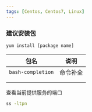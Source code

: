 ```yaml
---
tags: [Centos, Centos7, Linux]
---
```


### 建议安装包

```bash
yum install [package name]
```

| 包名              | 说明     |
| ----------------- | -------- |
| `bash-completion` | 命令补全 |
|                   |          |
|                   |          |

查看当前提供服务的端口

```bash
ss -ltpn
```

